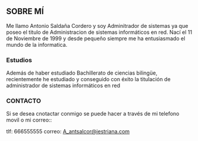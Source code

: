 ## SOBRE MÍ

Me llamo Antonio Saldaña Cordero y soy Adminitrador de sistemas ya que poseo el titulo de Administracion de sistemas informáticos en red.
Nací el 11 de Noviembre de 1999 y desde pequeño siempre me ha entusiasmado el mundo de la informatica.

### Estudios

Además de haber estudiado Bachillerato de ciencias bilingüe, recientemente he estudiado y conseguido con éxito la titulación de administrador de sistemas informáticos en red


### CONTACTO

Si se desea cnotactar conmigo se puede hacer a través de mi telefono movil o mi correo::

tlf: 666555555
correo: A_antsalcor@iestriana.com

